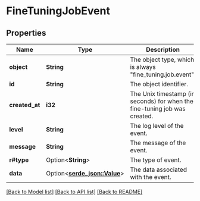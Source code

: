 # FineTuningJobEvent

## Properties

Name | Type | Description | Notes
------------ | ------------- | ------------- | -------------
**object** | **String** | The object type, which is always \"fine_tuning.job.event\". | 
**id** | **String** | The object identifier. | 
**created_at** | **i32** | The Unix timestamp (in seconds) for when the fine-tuning job was created. | 
**level** | **String** | The log level of the event. | 
**message** | **String** | The message of the event. | 
**r#type** | Option<**String**> | The type of event. | [optional]
**data** | Option<[**serde_json::Value**](.md)> | The data associated with the event. | [optional]

[[Back to Model list]](../README.md#documentation-for-models) [[Back to API list]](../README.md#documentation-for-api-endpoints) [[Back to README]](../README.md)


